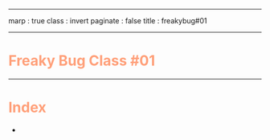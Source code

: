 ----

marp : true
class : invert
paginate : false
title : freakybug#01

----

# <!--fit--><span style="color:#FFA07A;">Freaky Bug Class #01</span>

---

# <span style="color:#FFA07A;">Index</span>
- 